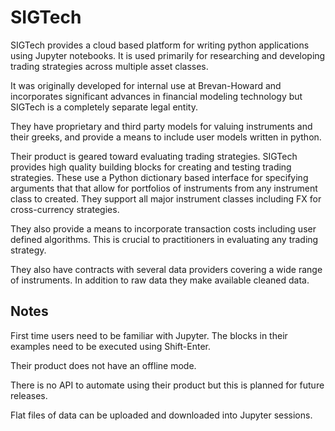 # SIGTech

SIGTech provides a cloud based platform for writing python applications
using Jupyter notebooks. It is used primarily for researching and
developing trading strategies across multiple asset classes.

It was originally developed for internal use at Brevan-Howard and
incorporates significant advances in financial modeling technology
but SIGTech is a completely separate legal entity.

They have proprietary and third party models for valuing instruments
and their greeks, and provide a means to include user models written
in python.

Their product is geared toward evaluating trading strategies.
SIGTech provides high quality building blocks for creating and testing
trading strategies. These use a Python dictionary based interface for
specifying arguments that that allow for portfolios of instruments from
any instrument class to created. They support all major instrument
classes including FX for cross-currency strategies.

They also provide a means to incorporate transaction costs including
user defined algorithms. This is crucial to practitioners in evaluating
any trading strategy.

They also have contracts with several data providers covering a wide range
of instruments. In addition to raw data they make available cleaned data.

## Notes

First time users need to be familiar with Jupyter. The blocks in their
examples need to be executed using Shift-Enter.

Their product does not have an offline mode.

There is no API to automate using their product but this is planned
for future releases.

Flat files of data can be uploaded and downloaded into Jupyter sessions.
